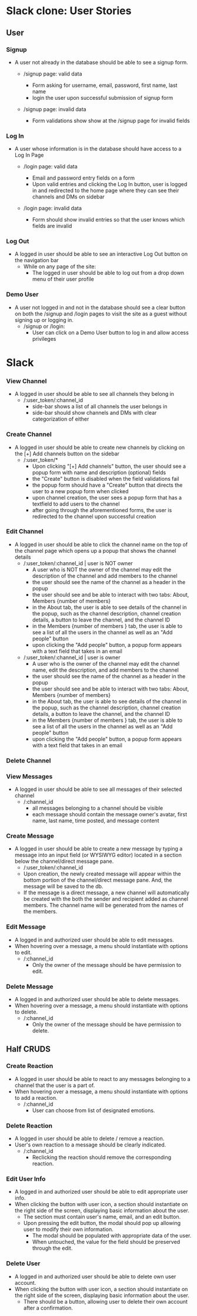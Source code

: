 # Slack clone: User Stories

## User

### Signup

- A user not already in the database should be able to see a signup form.

  - /signup page: valid data

    - Form asking for username, email, password, first name, last name
    - login the user upon successful submission of signup form

  - /signup page: invalid data
    - Form validations show show at the /signup page for invalid fields

### Log In

- A user whose information is in the database should have access to a Log In Page

  - /login page: valid data

    - Email and password entry fields on a form
    - Upon valid entries and clicking the Log In button, user is logged in and redirected to the home page where they can see their channels and DMs on sidebar

  - /login page: invalid data
    - Form should show invalid entries so that the user knows which fields are invalid

### Log Out

- A logged in user should be able to see an interactive Log Out button on the navigation bar
  - While on any page of the site:
    - The logged in user should be able to log out from a drop down menu of their user profile

### Demo User

- A user not logged in and not in the database should see a clear button on both the /signup and /login pages to visit the site as a guest without signing up or logging in.
  - /signup or /login:
    - User can click on a Demo User button to log in and allow access privileges

# Slack

### View Channel

- A logged in user should be able to see all channels they belong in
  - /:user_token/:channel_id
    - side-bar shows a list of all channels the user belongs in
    - side-bar should show channels and DMs with clear categorization of either

### Create Channel

- A logged in user should be able to create new channels by clicking on the [+] Add channels button on the sidebar
  - /:user_token/\*
    - Upon clicking "[+] Add channels" button, the user should see a popup form with name and description (optional) fields
    - the "Create" button is disabled when the field validations fail
    - the popup form should have a "Create" button that directs the user to a new popup form when clicked
    - upon channel creation, the user sees a popup form that has a textfield to add users to the channel
    - after going through the aforementioned forms, the user is redirected to the channel upon successful creation

### Edit Channel

- A logged in user should be able to click the channel name on the top of the channel page which opens up a popup that shows the channel details
  - /:user_token/:channel_id | user is NOT owner
    - A user who is NOT the owner of the channel may edit the description of the channel and add members to the channel
    - the user should see the name of the channel as a header in the popup
    - the user should see and be able to interact with two tabs: About, Members {number of members}
    - in the About tab, the user is able to see details of the channel in the popup, such as the channel description, channel creation details, a button to leave the channel, and the channel ID
    - in the Members {number of members } tab, the user is able to see a list of all the users in the channel as well as an "Add people" button
    - upon clicking the "Add people" button, a popup form appears with a text field that takes in an email
  - /:user_token/:channel_id | user is owner
    - A user who is the owner of the channel may edit the channel name, edit the description, and add members to the channel
    - the user should see the name of the channel as a header in the popup
    - the user should see and be able to interact with two tabs: About, Members {number of members}
    - in the About tab, the user is able to see details of the channel in the popup, such as the channel description, channel creation details, a button to leave the channel, and the channel ID
    - in the Members {number of members } tab, the user is able to see a list of all the users in the channel as well as an "Add people" button
    - upon clicking the "Add people" button, a popup form appears with a text field that takes in an email

### Delete Channel

### View Messages

- A logged in user should be able to see all messages of their selected channel
  - /:channel_id
    - all messages belonging to a channel should be visible
    - each message should contain the message owner's avatar, first name, last name, time posted, and message content

### Create Message

- A logged in user should be able to create a new message by typing a message into an input field (or WYSIWYG editor) located in a section below the channel/direct message pane.
  - /:user_token/:channel_id
  - Upon creation, the newly created message will appear within the bottom portion of the channel/direct message pane. And, the message will be saved to the db.
  - If the message is a direct message, a new channel will automatically be created with the both the
    sender and recipient added as channel members. The channel name will be generated from the names of the members.

### Edit Message

- A logged in and authorized user should be able to edit messages.
- When hovering over a message, a menu should instantiate with options to edit.
  - /:channel_id
    - Only the owner of the message should be have permission to edit.

### Delete Message

- A logged in and authorized user should be able to delete messages.
- When hovering over a message, a menu should instantiate with options to delete.
  - /:channel_id
    - Only the owner of the message should be have permission to delete.

## Half CRUDS

### Create Reaction

- A logged in user should be able to react to any messages belonging to a channel that the user is a part of.
- When hovering over a message, a menu should instantiate with options to add a reaction.
  - /:channel_id
    - User can choose from list of designated emotions.

### Delete Reaction

- A logged in user should be able to delete / remove a reaction.
- User's own reaction to a message should be clearly indicated.
  - /:channel_id
    - Reclicking the reaction should remove the corresponding reaction.

### Edit User Info

- A logged in and authorized user should be able to edit appropriate user info.
- When clicking the button with user icon, a section should instantiate on the right side of the screen, displaying basic information about the user.
  - The section must contain user's name, email, and an edit button.
  - Upon pressing the edit button, the modal should pop up allowing user to modify their own information.
    - The modal should be populated with appropriate data of the user.
    - When untouched, the value for the field should be preserved through the edit.

### Delete User

- A logged in and authorized user should be able to delete own user account.
- When clicking the button with user icon, a section should instantiate on the right side of the screen, displaying basic information about the user.
  - There should be a button, allowing user to delete their own account after a confirmation.

